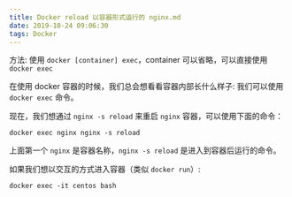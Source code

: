 ```yaml
---
title: Docker reload 以容器形式运行的 nginx.md
date: 2019-10-24 09:06:30
tags: Docker
---
```


方法: 使用 `docker [container] exec`，container 可以省略，可以直接使用 `docker exec`

在使用 docker 容器的时候，我们总会想看看容器内部长什么样子: 我们可以使用 `docker exec` 命令。

现在，我们想通过 `nginx -s reload` 来重启 `nginx` 容器，可以使用下面的命令：

```shell script
docker exec nginx nginx -s reload
```

上面第一个 `nginx` 是容器名称，`nginx -s reload` 是进入到容器后运行的命令。

如果我们想以交互的方式进入容器（类似 `docker run`）:

```shell script
docker exec -it centos bash
```
